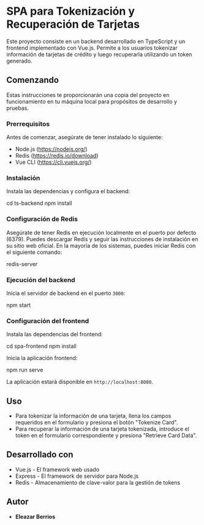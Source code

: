 # SPA para Tokenización y Recuperación de Tarjetas

Este proyecto consiste en un backend desarrollado en TypeScript y un frontend implementado con Vue.js. Permite a los usuarios tokenizar información de tarjetas de crédito y luego recuperarla utilizando un token generado.

## Comenzando

Estas instrucciones te proporcionarán una copia del proyecto en funcionamiento en tu máquina local para propósitos de desarrollo y pruebas.

### Prerrequisitos

Antes de comenzar, asegúrate de tener instalado lo siguiente:

- Node.js (https://nodejs.org/)
- Redis (https://redis.io/download)
- Vue CLI (https://cli.vuejs.org/)

### Instalación

Instala las dependencias y configura el backend:

cd ts-backend
npm install

### Configuración de Redis

Asegúrate de tener Redis en ejecución localmente en el puerto por defecto (6379). Puedes descargar Redis y seguir las instrucciones de instalación en su sitio web oficial. En la mayoría de los sistemas, puedes iniciar Redis con el siguiente comando:

redis-server

### Ejecución del backend

Inicia el servidor de backend en el puerto `3000`:

npm start

### Configuración del frontend

Instala las dependencias del frontend:

cd spa-frontend
npm install

Inicia la aplicación frontend:

npm run serve

La aplicación estará disponible en `http://localhost:8080`.

## Uso

- Para tokenizar la información de una tarjeta, llena los campos requeridos en el formulario y presiona el botón "Tokenize Card".
- Para recuperar la información de una tarjeta tokenizada, introduce el token en el formulario correspondiente y presiona "Retrieve Card Data".

## Desarrollado con

- Vue.js - El framework web usado
- Express - El framework de servidor para Node.js
- Redis - Almacenamiento de clave-valor para la gestión de tokens

## Autor

- **Eleazar Berrios**